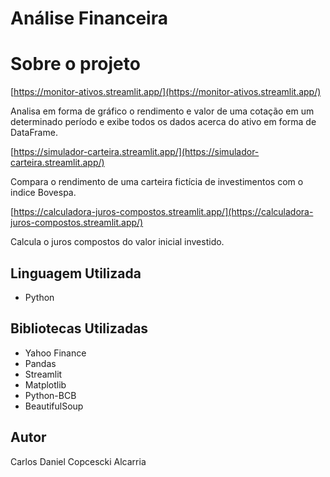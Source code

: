 # Análise Financeira

# Sobre o projeto

[https://monitor-ativos.streamlit.app/](https://monitor-ativos.streamlit.app/)

Analisa em forma de gráfico o rendimento e valor de uma cotação em um determinado período e exibe todos os dados acerca do ativo em forma de DataFrame.

[https://simulador-carteira.streamlit.app/](https://simulador-carteira.streamlit.app/)

Compara o rendimento de uma carteira fictícia de investimentos com o indice Bovespa.

[https://calculadora-juros-compostos.streamlit.app/](https://calculadora-juros-compostos.streamlit.app/)

Calcula o juros compostos do valor inicial investido.

## Linguagem Utilizada

- Python

## Bibliotecas Utilizadas

- Yahoo Finance
- Pandas
- Streamlit
- Matplotlib
- Python-BCB
- BeautifulSoup

## Autor

Carlos Daniel Copcescki Alcarria
